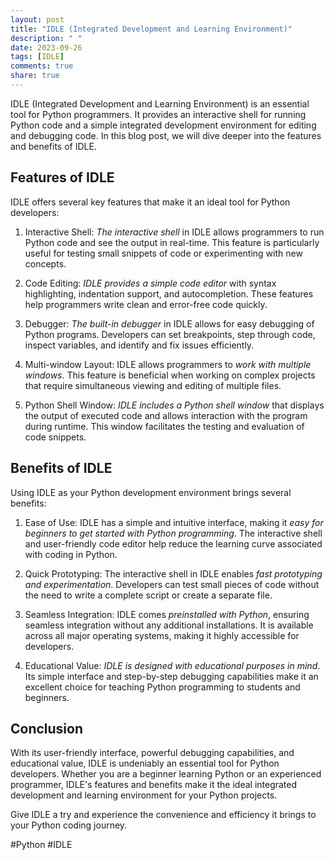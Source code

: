 ```yaml
---
layout: post
title: "IDLE (Integrated Development and Learning Environment)"
description: " "
date: 2023-09-26
tags: [IDLE]
comments: true
share: true
---
```


IDLE (Integrated Development and Learning Environment) is an essential tool for Python programmers. It provides an interactive shell for running Python code and a simple integrated development environment for editing and debugging code. In this blog post, we will dive deeper into the features and benefits of IDLE.

## Features of IDLE
IDLE offers several key features that make it an ideal tool for Python developers:

1. Interactive Shell: *The interactive shell* in IDLE allows programmers to run Python code and see the output in real-time. This feature is particularly useful for testing small snippets of code or experimenting with new concepts.

2. Code Editing: *IDLE provides a simple code editor* with syntax highlighting, indentation support, and autocompletion. These features help programmers write clean and error-free code quickly.

3. Debugger: *The built-in debugger* in IDLE allows for easy debugging of Python programs. Developers can set breakpoints, step through code, inspect variables, and identify and fix issues efficiently.

4. Multi-window Layout: IDLE allows programmers to *work with multiple windows*. This feature is beneficial when working on complex projects that require simultaneous viewing and editing of multiple files.

5. Python Shell Window: *IDLE includes a Python shell window* that displays the output of executed code and allows interaction with the program during runtime. This window facilitates the testing and evaluation of code snippets.

## Benefits of IDLE
Using IDLE as your Python development environment brings several benefits:

1. Ease of Use: IDLE has a simple and intuitive interface, making it *easy for beginners to get started with Python programming*. The interactive shell and user-friendly code editor help reduce the learning curve associated with coding in Python.

2. Quick Prototyping: The interactive shell in IDLE enables *fast prototyping and experimentation*. Developers can test small pieces of code without the need to write a complete script or create a separate file.

3. Seamless Integration: IDLE comes *preinstalled with Python*, ensuring seamless integration without any additional installations. It is available across all major operating systems, making it highly accessible for developers.

4. Educational Value: *IDLE is designed with educational purposes in mind*. Its simple interface and step-by-step debugging capabilities make it an excellent choice for teaching Python programming to students and beginners.

## Conclusion
With its user-friendly interface, powerful debugging capabilities, and educational value, IDLE is undeniably an essential tool for Python developers. Whether you are a beginner learning Python or an experienced programmer, IDLE's features and benefits make it the ideal integrated development and learning environment for your Python projects.

Give IDLE a try and experience the convenience and efficiency it brings to your Python coding journey.

#Python #IDLE